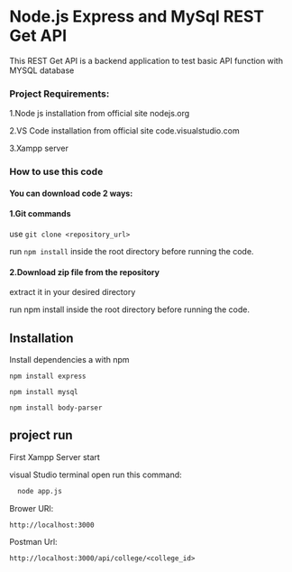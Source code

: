  # Node.js Express and MySql REST Get API    
 This REST Get API is a backend application to test basic API function with MYSQL database


###  Project Requirements:
 1.Node js  installation from official site nodejs.org 

 2.VS Code  installation from official site code.visualstudio.com

 3.Xampp server

### How to use  this code 
#### You can download code 2 ways:
#### 1.Git commands
   use 
    ```git clone <repository_url>```
  
   run
    ```npm install``` 
    inside the root  directory before running the code.

#### 2.Download zip file from the repository 

extract it in your desired directory 

 run npm install inside the root  directory before running the code.




## Installation

Install dependencies a with npm

 ```
 npm install express
``` 
 ```
 npm install mysql
```
 ```
 npm install body-parser
```  
  

##  project run
First Xampp Server start

visual Studio terminal open  run this command:
```bash
  node app.js
```
Brower URl:
```
http://localhost:3000
```
Postman Url:
```
http://localhost:3000/api/college/<college_id> 
```


